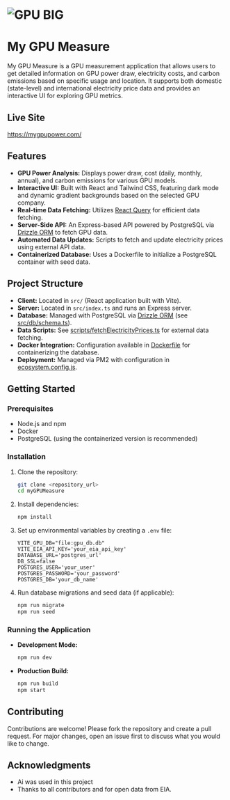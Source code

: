 # ![GPU BIG](https://github.com/user-attachments/assets/021b2aa0-9936-4a23-b2a7-3c736d8bfbb1) 
# My GPU Measure

My GPU Measure is a GPU measurement application that allows users to get detailed information on GPU power draw, electricity costs, and carbon emissions based on specific usage and location. It supports both domestic (state-level) and international electricity price data and provides an interactive UI for exploring GPU metrics.


## Live Site
https://mygpupower.com/ 

## Features

- **GPU Power Analysis:** Displays power draw, cost (daily, monthly, annual), and carbon emissions for various GPU models.
- **Interactive UI:** Built with React and Tailwind CSS, featuring dark mode and dynamic gradient backgrounds based on the selected GPU company.
- **Real-time Data Fetching:** Utilizes [React Query](https://tanstack.com/query/latest) for efficient data fetching.
- **Server-Side API:** An Express-based API powered by PostgreSQL via [Drizzle ORM](https://orm.drizzle.team/) to fetch GPU data.
- **Automated Data Updates:** Scripts to fetch and update electricity prices using external API data.
- **Containerized Database:** Uses a Dockerfile to initialize a PostgreSQL container with seed data.

## Project Structure

- **Client:** Located in `src/` (React application built with Vite).
- **Server:** Located in `src/index.ts` and runs an Express server.
- **Database:** Managed with PostgreSQL via [Drizzle ORM](https://orm.drizzle.team/) (see [src/db/schema.ts](src/db/schema.ts)).
- **Data Scripts:** See [scripts/fetchElectricityPrices.ts](scripts/fetchElectricityPrices.ts) for external data fetching.
- **Docker Integration:** Configuration available in [Dockerfile](Dockerfile) for containerizing the database.
- **Deployment:** Managed via PM2 with configuration in [ecosystem.config.js](ecosystem.config.js).

## Getting Started

### Prerequisites

- Node.js and npm
- Docker
- PostgreSQL (using the containerized version is recommended)

### Installation

1. Clone the repository:
   ```bash
   git clone <repository_url>
   cd myGPUMeasure
   ```
2. Install dependencies:
   ```bash
   npm install
   ```
3. Set up environmental variables by creating a `.env` file:
   ```
   VITE_GPU_DB="file:gpu_db.db"
   VITE_EIA_API_KEY='your_eia_api_key'
   DATABASE_URL='postgres_url'
   DB_SSL=false
   POSTGRES_USER='your_user'
   POSTGRES_PASSWORD='your_password'
   POSTGRES_DB='your_db_name'
   ```
4. Run database migrations and seed data (if applicable):
   ```bash
   npm run migrate
   npm run seed
   ```

### Running the Application

- **Development Mode:**
  ```bash
  npm run dev
  ```
- **Production Build:**
  ```bash
  npm run build
  npm start
  ```

## Contributing

Contributions are welcome! Please fork the repository and create a pull request. For major changes, open an issue first to discuss what you would like to change.



## Acknowledgments
- Ai was used in this project
- Thanks to all contributors and for open data from EIA.



